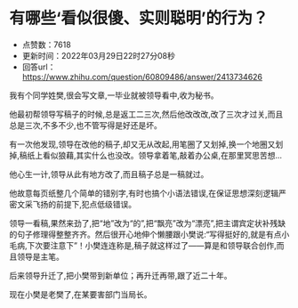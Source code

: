 # 有哪些‘看似很傻、实则聪明’的行为？
- 点赞数：7618
- 更新时间：2022年03月29日22时27分08秒
- 回答url：https://www.zhihu.com/question/60809486/answer/2413734626
<body>
 <p data-pid="spcQXTCJ">我有个同学姓樊,很会写文章,一毕业就被领导看中,收为秘书。</p>
 <p data-pid="vAYvB5hK">他最初帮领导写稿子的时候,总是返工二三次,然后他改改改,改了三次才过关,而且总是三次,不多不少,也不管写得是好还是坏。</p>
 <p data-pid="uiRKZddn">有一次他发现,领导在改他的稿子,却又无从改起,用笔圈了又划掉,换一个地圈又划掉,稿纸上看似狼藉,其实什么也没改。领导拿着笔,敲着办公桌,在那里冥思苦想...</p>
 <p data-pid="D6KV7Nmx">他心生一计,领导从此有地方改了,而且稿子总是一稿就过。</p>
 <p data-pid="fJkeAr1d">他故意每页纸整几个简单的错别字,有时也搞个小语法错误,在保证思想深刻逻辑严密文采飞扬的前提下,犯点低级错误。</p>
 <p data-pid="34NJbqGH">领导一看稿,果然来劲了,把“地”改为“的”,把“飘亮”改为“漂亮”,把主谓宾定状补残缺的句子修理得整整齐齐。然后很开心地伸个懒腰跟小樊说:“写得挺好的,就是有点小毛病,下次要注意下”！小樊连连称是,稿子就这样过了——算是和领导联合创作,而且领导是主笔。</p>
 <p data-pid="kOu--eHt">后来领导升迁了,把小樊带到新单位；再升迁再带,跟了近二十年。</p>
 <p data-pid="njRAqG8s">现在小樊是老樊了,在某要害部门当局长。</p>
</body>